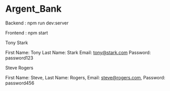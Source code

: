 # Argent_Bank


Backend : 
npm run dev:server

Frontend : 
npm start


Tony Stark

First Name: Tony
Last Name: Stark
Email: tony@stark.com
Password: password123



Steve Rogers

First Name: Steve,
Last Name: Rogers,
Email: steve@rogers.com,
Password: password456
